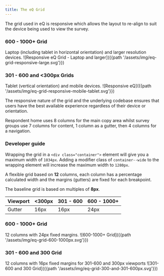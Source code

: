 ```yaml
---
title: The eQ Grid
---
```

The grid used in eQ is responsive which allows the layout to re-align to suit the device being used to view the survey.

### 600 - 1000+ Grid
Laptop (including tablet in horizontal orientation) and larger resolution devices.
![Responsive eQ Grid - Laptop and larger]({{path '/assets/img/eq-grid-responsive-large.svg'}})
### 301 - 600 and <300px Grids
Tablet (vertical orientation) and mobile devices.
![Responsive eQ]({{path '/assets/img/eq-grid-responsive-mobile-tablet.svg'}})

The responsive nature of the grid and the underlying codebase ensures that users have the best available experience regardless of their device or orientation.

Respondent home uses 8 columns for the main copy area whilst survey groups use 7 columns for content, 1 column as a gutter, then 4 columns for a navigation.

### Developer guide

Wrapping the grid in a `<div class="container">` element will give you a maximum width of `1034px`. Adding a modifier class of `container--wide` to the wrapping element will increase the maximum width to `1280px`.

A flexible grid based on __12__ columns, each column has a percentage calculated width and the margins (gutters) are fixed for each breakpoint. 

The baseline grid is based on multiples of __8px__.

| Viewport | <300px | 301 - 600 | 600 - 1000+ |
|----------|--------|-----------|-------------|
| Gutter   | 16px   | 16px      | 24px        |

### 600 - 1000+ Grid
12 columns with 24px fixed margins.
![600-1000+ Grid]({{path '/assets/img/eq-grid-600-1000px.svg'}})
### 301 - 600 and 300 Grid
12 columns with 16px fixed margins for 301-600 and 300px viewports
![301-600 and 300 Grid]({{path '/assets/img/eq-grid-300-and-301-600px.svg'}})
